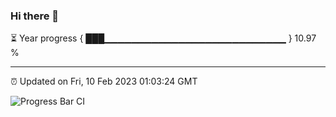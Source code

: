 ### Hi there 👋

⏳ Year progress { ███▁▁▁▁▁▁▁▁▁▁▁▁▁▁▁▁▁▁▁▁▁▁▁▁▁▁▁ } 10.97 %

---

⏰ Updated on Fri, 10 Feb 2023 01:03:24 GMT

![Progress Bar CI](https://github.com/liununu/liununu/workflows/Progress%20Bar%20CI/badge.svg)
